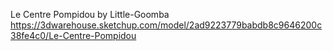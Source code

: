 Le Centre Pompidou by Little-Goomba
https://3dwarehouse.sketchup.com/model/2ad9223779babdb8c9646200c38fe4c0/Le-Centre-Pompidou